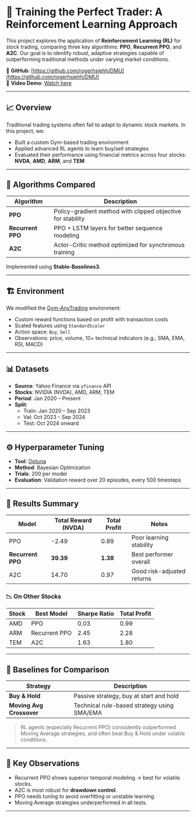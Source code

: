 # 🧠 Training the Perfect Trader: A Reinforcement Learning Approach

This project explores the application of **Reinforcement Learning (RL)** for stock trading, comparing three key algorithms: **PPO**, **Recurrent PPO**, and **A2C**. Our goal is to identify robust, adaptive strategies capable of outperforming traditional methods under varying market conditions.

📍 **GitHub**: [https://github.com/rogerhsiehh/DMU](https://github.com/rogerhsiehh/DMU)  
🎥 **Video Demo**: [Watch here](https://drive.google.com/file/d/1gxMLyhWfYKoPDn30XYiu1wuriji-6G2B/view)

---

## 📈 Overview

Traditional trading systems often fail to adapt to dynamic stock markets. In this project, we:
- Built a custom Gym-based trading environment
- Applied advanced RL agents to learn buy/sell strategies
- Evaluated their performance using financial metrics across four stocks: **NVDA**, **AMD**, **ARM**, and **TEM**

---

## 🧪 Algorithms Compared

| Algorithm       | Description |
|----------------|-------------|
| **PPO**         | Policy-gradient method with clipped objective for stability |
| **Recurrent PPO** | PPO + LSTM layers for better sequence modeling |
| **A2C**         | Actor-Critic method optimized for synchronous training |

Implemented using **Stable-Baselines3**.

---

## 🏗 Environment

We modified the [Gym-AnyTrading](https://github.com/AminHP/gym-anytrading) environment:
- Custom reward functions based on profit with transaction costs
- Scaled features using `StandardScaler`
- Action space: `Buy`, `Sell`
- Observations: price, volume, 10+ technical indicators (e.g., SMA, EMA, RSI, MACD)

---

## 📊 Datasets

- **Source**: Yahoo Finance via `yfinance` API
- **Stocks**: NVIDIA (NVDA), AMD, ARM, TEM
- **Period**: Jan 2020 – Present
- **Split**:
  - Train: Jan 2020 – Sep 2023  
  - Val: Oct 2023 – Sep 2024  
  - Test: Oct 2024 onward

---

## ⚙️ Hyperparameter Tuning

- **Tool**: [Optuna](https://optuna.org/)
- **Method**: Bayesian Optimization
- **Trials**: 200 per model
- **Evaluation**: Validation reward over 20 episodes, every 500 timesteps

---

## 🏁 Results Summary

| Model         | Total Reward (NVDA) | Total Profit | Notes |
|---------------|----------------------|--------------|-------|
| PPO           | -2.49                | 0.89         | Poor learning stability |
| **Recurrent PPO** | **39.39**              | **1.38**       | Best performer overall |
| A2C           | 14.70                | 0.97         | Good risk-adjusted returns |

### 📉 On Other Stocks

| Stock | Best Model         | Sharpe Ratio | Total Profit |
|-------|--------------------|--------------|--------------|
| AMD   | PPO                | 0.03         | 0.99         |
| ARM   | Recurrent PPO      | 2.45         | 2.28         |
| TEM   | A2C                | 1.63         | 1.80         |

---

## 🔁 Baselines for Comparison

| Strategy            | Description |
|---------------------|-------------|
| **Buy & Hold**       | Passive strategy, buy at start and hold |
| **Moving Avg Crossover** | Technical rule-based strategy using SMA/EMA |

> RL agents (especially Recurrent PPO) consistently outperformed Moving Average strategies, and often beat Buy & Hold under volatile conditions.

---

## 📌 Key Observations

- Recurrent PPO shows superior temporal modeling → best for volatile stocks.
- A2C is most robust for **drawdown control**.
- PPO needs tuning to avoid overfitting or unstable learning.
- Moving Average strategies underperformed in all tests.

---
